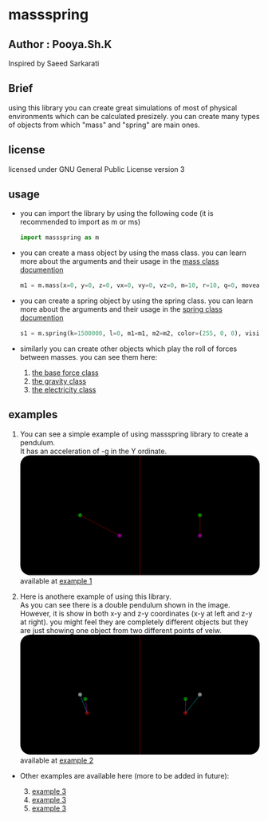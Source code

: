 # massspring

## Author : Pooya.Sh.K 
Inspired by Saeed Sarkarati

## Brief
<p>
using this library you can create great simulations of most of physical environments which can be calculated presizely. you can create many types of objects from which "mass" and "spring" are main ones.
</p>

## license
licensed under GNU General Public License version 3

## usage
<div>
<ul>
<li>
<p>
you can import the library by using the following code (it is recommended to import as m or ms)

```python
import massspring as m
```
</p>
</li>
<li>
<p>
you can create a mass object by using the mass class. you can learn more about the arguments and their usage in the <a href="./massspring.py#mass">mass class documention</a>

```python
m1 = m.mass(x=0, y=0, z=0, vx=0, vy=0, vz=0, m=10, r=10, q=0, moveable=False, solid=True, bound=True, gravitateable=False, resistable=False, electrical=False, conductive=False, color=(0, 255, 0), visible=True)
```
</p>
</li>
<li>
<p>
you can create a spring object by using the spring class. you can learn more about the arguments and their usage in the <a href="./massspring.py#spring">spring class documention</a>

```python
s1 = m.spring(k=1500000, l=0, m1=m1, m2=m2, color=(255, 0, 0), visible=True)
```
</p>
</li>
<li>
<p>
similarly you can create other objects which play the roll of forces between masses.
you can see them here:
	<ol type="1">
		<li><a href="./massspring.py#force">the base force class</a></li>
		<li><a href="./massspring.py#gravity">the gravity class</a></li>
		<li><a href="./massspring.py#electricity">the electricity class</a></li>
	</ol>
</p>
</li>
</ul>
</div>

## examples
<div>
<ol type="1">
<li>
	<p>
	You can see a simple example of using massspring library to create a pendulum.</br>
	It has an acceleration of -g in the Y ordinate.
	</br>
	<img src="./examples/massspring (pendulum).gif" alt="pendulum" style="border-radius:20px;width:500px;"></img>
	</br>
	available at <a href="./example 1 (pendulum).py">example 1</a>
	</p>
</li>
<li>
	<p>
	Here is anothere example of using this library.</br>
	As you can see there is a double pendulum shown in the image. However, it is show in both x-y and z-y coordinates (x-y at left and z-y at right). you might feel they are completely different objects but they are just showing one object from two different points of veiw.
	</br>
	<img src="./examples/massspring (double pendulum).gif" alt="double pendulum" style="border-radius:20px;width:500px;"></img>
	</br>
	available at <a href="./example 2 (double pendulum 3d).py">example 2</a>
	</p>
</li>
</ol>
<ul>
<li>
	<p>
	Other examples are available here (more to be added in future):
	<ol start="3" type="1">
		<li><a href="./example 3 (3d pyramid).py">example 3</a></li>
		<li><a href="./example 4 (rope).py">example 3</a></li>
		<li><a href="./example 5 (collision).py">example 3</a></li>
	</ol>
	</p>
</li>
</ul>
</div>
